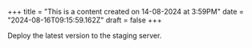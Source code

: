 +++
title = "This is a content created on 14-08-2024 at 3:59PM"
date = "2024-08-16T09:15:59.162Z"
draft = false
+++

  Deploy the latest version to the staging server.
        